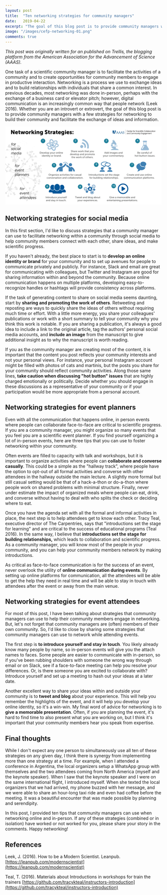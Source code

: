 ```yaml
---
layout: post
title:  "Ten networking strategies for community managers"
date:   2019-04-22
excerpt: "The goal of this blog post is to provide community managers with a few strategies for foster relationships within scientific communities to facilitate the exchange of ideas and information."
image: "/images/cefp-networking-01.png"
comments: true
---
```


_This post was originally written for an published on Trellis, the blogging platform from the American Association for the Advancement of Science (AAAS)._

One task of a scientific community manager is to facilitate the activities of a community and to create opportunities for community members to engage in productive interaction. Networking is a process we use to exchange ideas and to build relationships with individuals that share a common interest.  In previous decades, most networking was done in-person, perhaps with the exchange of a business card or elevator pitch; however, digital communication is an increasingly common way that people network (Leek 2016). Whether you are an introvert or extrovert, the goal of this blog post is to provide community managers with a few strategies for networking to build their community and facilitate the exchange of ideas and information.

![graphical abstract](images/cefp-networking-01.png)

## Networking strategies for social media

In this first section, I'd like to discuss strategies that a community manager can use to facilitate networking within a community through social media to help community members connect with each other, share ideas, and make scientific progress.

If you haven't already, the best place to start is to **develop an online identity or brand** for your community and to set up avenues for people to communicate privately and publicly. For instance, Slack and email are great for communicating with colleagues, but Twitter and Instagram are good for sharing information within and beyond the community. Because online communication happens on multiple platforms, developing easy-to-recognize handles or hashtags will provide consistency across platforms.

If the task of generating content to share on social media seems daunting, start by **sharing and promoting the work of others**. Retweeting and reposting are ways to quickly share the ideas of others without requiring much time or effort. With a little more energy, you share your colleagues' publications or work with a short summary to tell your community why you think this work is notable. If you are sharing a publication, it's always a good idea to include a link to the original article, tag the authors' personal social media accounts, and **include an image** from the manuscript to give additional insight as to why the manuscript is worth reading.

If you as the community manager are creating most of the content, it is important that the content you post reflects your community interests and not your personal views. For instance, your personal Instagram account might be filled with photos of cats and martinis, but the posts you share for your community should reflect community activities. Along those same lines, **take caution when discussing &quot;hot button&quot; issues** that are highly charged emotionally or politically. Decide whether you should engage in these discussions as a representative of your community or if your participation would be more appropriate from a personal account.

## Networking strategies for event planners

Even with all the communication that happens online, in person events where people can collaborate face-to-face are critical to scientific progress. If you are a community manager, you might organize so many events that you feel you are a scientific event planner. If you find yourself organizing a lot of in-person events, here are three tips that you can use to foster networking within your community.

Often events are filled to capacity with talk and workshops, but it is important to organize activities where people can **collaborate and converse casually**. This could be a simple as the &quot;hallway track&quot;, where people have the option to opt-out of all formal activities and converse with other attendees in the hallway outside the main lecture. A slightly more formal but still casual setting would be that of a hack-a-thon or do-a-thon where people work on shared problems with minimal structure.  Finally, never under estimate the impact of organized meals where people can eat, drink, and converse without having to deal with who splits the check or deciding where to eat.



Once you have the agenda set with all the formal and informal activities in place, the next step is to help attendees get to know each other. Tracy Teal, executive director of The Carpentries, says that &quot;introductions set the stage for learning&quot; and are critical to the success of educational programs (Teal 2016). In the same way, I believe that **introductions set the stage for building relationships,** which leads to collaboration and scientific progress.  As a community manager, you will know most of the people in your community, and you can help your community members network by making introductions.

As critical as face-to-face communication is for the success of an event, never overlook the utility of **online communication during events**. By setting up online platforms for communication, all the attendees will be able to get the help they need in real time and will be able to stay in touch with attendees after the event or away from the main venue.

## Networking strategies for event attendees

For most of this post, I have been talking about strategies that community managers can use to help their community members engage in networking. But, let's not forget that community managers are (often) members of their own community. So, I'd like to close by sharing some strategies that community managers can use to network while attending events.

The first step is **to introduce yourself and stay in touch**. You likely already know many people by name, so in-person events will give you the attach names to faces. Some people are easier to communicate with in-person, so if you've been rubbing shoulders with someone the wrong way through email or on Slack, see if a face-to-face meeting can help you resolve your differences. Or, is there someone you are excited to collaborate with? Introduce yourself and set up a meeting to hash out your ideas at a later date.

Another excellent way to share your ideas within and outside your community is to **tweet and blog** about your experience. This will help you remember the highlights of the event, and it will help you develop your online identity, so it's a win-win. My final word of advice for networking is to **give a memorable presentation**. Often, if you are planning the event, it's hard to find time to also present what you are working on, but I think it's important that your community members hear you speak from expertise.

## Final thoughts

While I don't expect any one person to simultaneously use all ten of these strategies on any given day, I think there is synergy from implementing more than one strategy at a time. For example, when I attended a conference in Argentina, the local organizers setup a WhatsApp group with themselves and the two attendees coming from North America (myself and the keynote speaker). When I saw that the keynote speaker and I were on the same international flight, I introduced myself. When she texted the local organizers that we had arrived, my phone buzzed with her message, and we were able to share an hour-long taxi ride and even had coffee before the meeting. It was a beautiful encounter that was made possible by planning and serendipity.

In this post, I provided ten tips that community managers can use when networking online and in-person. If any of these strategies (combined or in isolation) have worked or not worked for you, please share your story in the comments. Happy networking!

## References

Leek, J. (2016). How to be a Modern Scientist. Leanpub. [https://leanpub.com/modernscientist](https://leanpub.com/modernscientist)

Teal, T. (2016). Materials about Introductions in workshops for train the trainers [https://github.com/tracykteal/instructors-introduction](https://github.com/tracykteal/instructors-introduction)